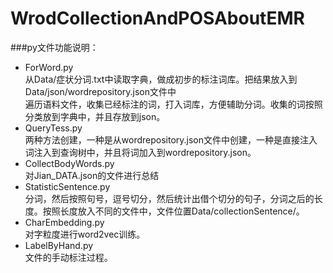 # WrodCollectionAndPOSAboutEMR
###py文件功能说明：  
* ForWord.py  
    从Data/症状分词.txt中读取字典，做成初步的标注词库。把结果放入到Data/json/wordrepository.json文件中  
    遍历语料文件，收集已经标注的词，打入词库，方便辅助分词。收集的词按照分类放到字典中，并且存放到json。
* QueryTess.py  
    两种方法创建，一种是从wordrepository.json文件中创建，一种是直接注入词注入到查询树中，并且将词加入到wordrepository.json。
* CollectBodyWords.py  
    对Jian_DATA.json的文件进行总结   
* StatisticSentence.py  
    分词，然后按照句号，逗号切分，然后统计出借个切分的句子，分词之后的长度。按照长度放入不同的文件中，文件位置Data/collectionSentence/。  
* CharEmbedding.py  
    对字粒度进行word2vec训练。  
* LabelByHand.py  
    文件的手动标注过程。
